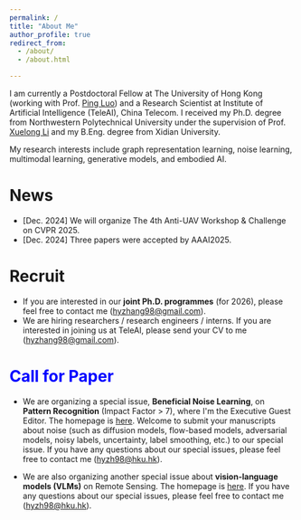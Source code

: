 ```yaml
---
permalink: /
title: "About Me"
author_profile: true
redirect_from: 
  - /about/
  - /about.html

---
```


I am currently a Postdoctoral Fellow at The University of Hong Kong (working with Prof. [Ping Luo](https://scholar.google.com/citations?user=aXdjxb4AAAAJ)) and a Research Scientist at Institute of Artificial Intelligence (TeleAI), China Telecom. I received my Ph.D. degree from Northwestern Polytechnical University under the supervision of Prof. [Xuelong Li](https://scholar.google.com/citations?user=ahUibskAAAAJ) and my B.Eng. degree from Xidian University. 

My research interests include graph representation learning, noise learning, multimodal learning, generative models, and embodied AI. 

# News

-   [Dec. 2024] We will organize The 4th Anti-UAV Workshop \& Challenge on CVPR 2025. 
-   [Dec. 2024] Three papers were accepted by AAAI2025. 

# Recruit

-   If you are interested in our **joint Ph.D. programmes** (for 2026), please feel free to contact me (hyzhang98@gmail.com).  
-   We are hiring researchers / research engineers / interns. If you are interested in joining us at TeleAI, please send your CV to me (hyzhang98@gmail.com). 

# <b><font color=blue>Call for Paper</font></b> 

-   We are organizing a special issue, **Beneficial Noise Learning**, on **Pattern Recognition** (Impact Factor > 7), where I'm the Executive Guest Editor. The homepage is [here](https://www.sciencedirect.com/special-issue/316469/beneficial-noise-learning). Welcome to submit your manuscripts about noise (such as diffusion models, flow-based models, adversarial models, noisy labels, uncertainty, label smoothing, etc.) to our special issue. If you have any questions about our special issues, please feel free to contact me (hyzh98@hku.hk). 

-   We are also organizing another special issue about **vision-language models (VLMs)** on Remote Sensing. The homepage is [here](https://www.mdpi.com/journal/remotesensing/special_issues/974Y2654MA). If you have any questions about our special issues, please feel free to contact me (hyzh98@hku.hk). 

